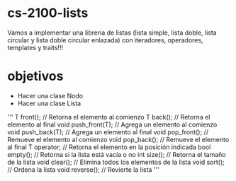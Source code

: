 # cs-2100-lists

Vamos a implementar una libreria de listas (lista simple, lista doble, lista circular  y lista doble circular enlazada) con iteradores, operadores, templates y traits!!! 



# objetivos

- Hacer una clase Nodo   
- Hacer una clase Lista

'''
T front(); // Retorna el elemento al comienzo
T back(); // Retorna el elemento al final
void push_front(T); // Agrega un elemento al comienzo 
void push_back(T); // Agrega un elemento al final
void pop_front(); // Remueve el elemento al comienzo
void pop_back(); // Remueve el elemento al final
T operator[](int); // Retorna el elemento en la posición indicada
bool empty(); // Retorna si la lista está vacía o no
int size(); // Retorna el tamaño de la lista 
void clear(); // Elimina todos los elementos de la lista
void sort(); // Ordena la lista
void reverse(); // Revierte la lista
'''





